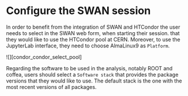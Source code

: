 # Configure the SWAN session

In order to benefit from the integration of SWAN and HTCondor the user needs to select in the SWAN web form, when starting their session. that they would like to use the HTCondor pool at CERN. Moreover, to use the JupyterLab interface, they need to choose AlmaLinux9 as `Platform`.

![][condor_condor_select_pool]

Regarding the software to be used in the analysis, notably ROOT and coffea, users should select a `Software stack` that provides the package versions that they would like to use. The default stack is the one with the most recent versions of all packages.